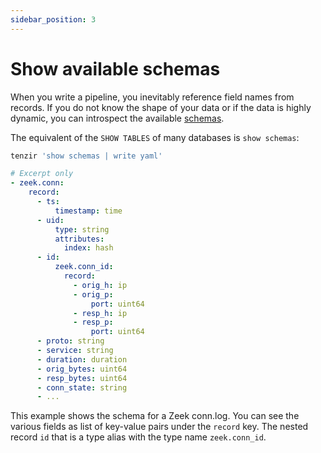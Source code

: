 ```yaml
---
sidebar_position: 3
---
```


# Show available schemas

When you write a pipeline, you inevitably reference field names from records. If
you do not know the shape of your data or if the data is highly dynamic, you can
introspect the available [schemas](../data-model/schemas.md).

The equivalent of the `SHOW TABLES` of many databases is `show schemas`:

```bash
tenzir 'show schemas | write yaml'
```

```yaml
# Excerpt only
- zeek.conn:
    record:
      - ts:
          timestamp: time
      - uid:
          type: string
          attributes:
            index: hash
      - id:
          zeek.conn_id:
            record:
              - orig_h: ip
              - orig_p:
                  port: uint64
              - resp_h: ip
              - resp_p:
                  port: uint64
      - proto: string
      - service: string
      - duration: duration
      - orig_bytes: uint64
      - resp_bytes: uint64
      - conn_state: string
      - ...
```

This example shows the schema for a Zeek conn.log. You can see the various
fields as list of key-value pairs under the `record` key. The nested record
`id` that is a type alias with the type name `zeek.conn_id`.
